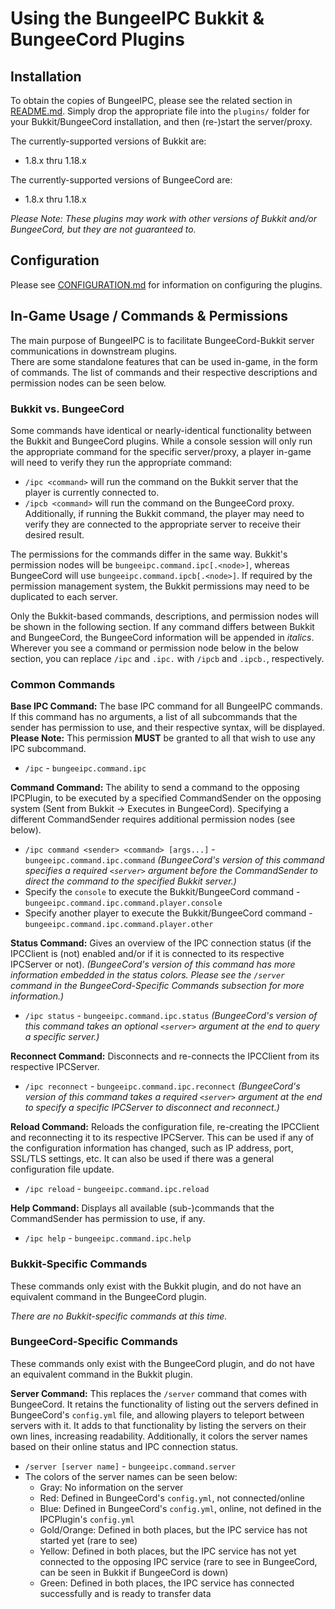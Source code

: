 # Using the BungeeIPC Bukkit & BungeeCord Plugins

## Installation

To obtain the copies of BungeeIPC, please see the related section in [README.md](README.md). Simply drop the appropriate file into the `plugins/` folder for your Bukkit/BungeeCord installation, and then (re-)start the server/proxy.

The currently-supported versions of Bukkit are:
- 1.8.x thru 1.18.x

The currently-supported versions of BungeeCord are:
- 1.8.x thru 1.18.x

_Please Note: These plugins may work with other versions of Bukkit and/or BungeeCord, but they are not guaranteed to._

## Configuration

Please see [CONFIGURATION.md](CONFIGURATION.md) for information on configuring the plugins.

## In-Game Usage / Commands & Permissions

The main purpose of BungeeIPC is to facilitate BungeeCord-Bukkit server communications in downstream plugins.<br />
There are some standalone features that can be used in-game, in the form of commands. The list of commands and their respective descriptions and permission nodes can be seen below.

### Bukkit vs. BungeeCord

Some commands have identical or nearly-identical functionality between the Bukkit and BungeeCord plugins. While a console session will only run the appropriate command for the specific server/proxy, a player in-game will need to verify they run the appropriate command:
- `/ipc <command>` will run the command on the Bukkit server that the player is currently connected to.
- `/ipcb <command>` will run the command on the BungeeCord proxy.
Additionally, if running the Bukkit command, the player may need to verify they are connected to the appropriate server to receive their desired result.

The permissions for the commands differ in the same way. Bukkit's permission nodes will be `bungeeipc.command.ipc[.<node>]`, whereas BungeeCord will use `bungeeipc.command.ipcb[.<node>]`. If required by the permission management system, the Bukkit permissions may need to be duplicated to each server.

Only the Bukkit-based commands, descriptions, and permission nodes will be shown in the following section. If any command differs between Bukkit and BungeeCord, the BungeeCord information will be appended in _italics_. Wherever you see a command or permission node below in the below section, you can replace `/ipc` and `.ipc.` with `/ipcb` and `.ipcb.`, respectively.

### Common Commands

**Base IPC Command:** The base IPC command for all BungeeIPC commands. If this command has no arguments, a list of all subcommands that the sender has permission to use, and their respective syntax, will be displayed. **Please Note:** This permission **MUST** be granted to all that wish to use any IPC subcommand.
- `/ipc` - `bungeeipc.command.ipc`

**Command Command:** The ability to send a command to the opposing IPCPlugin, to be executed by a specified CommandSender on the opposing system (Sent from Bukkit -> Executes in BungeeCord). Specifying a different CommandSender requires additional permission nodes (see below).
- `/ipc command <sender> <command> [args...]` - `bungeeipc.command.ipc.command` _(BungeeCord's version of this command specifies a required `<server>` argument before the CommandSender to direct the command to the specified Bukkit server.)_
- Specify the `console` to execute the Bukkit/BungeeCord command - `bungeeipc.command.ipc.command.player.console`
- Specify another player to execute the Bukkit/BungeeCord command - `bungeeipc.command.ipc.command.player.other`

**Status Command:** Gives an overview of the IPC connection status (if the IPCClient is (not) enabled and/or if it is connected to its respective IPCServer or not). _(BungeeCord's version of this command has more information embedded in the status colors. Please see the `/server` command in the BungeeCord-Specific Commands subsection for more information.)_
- `/ipc status` - `bungeeipc.command.ipc.status` _(BungeeCord's version of this command takes an optional `<server>` argument at the end to query a specific server.)_

**Reconnect Command:** Disconnects and re-connects the IPCClient from its respective IPCServer.
- `/ipc reconnect` - `bungeeipc.command.ipc.reconnect` _(BungeeCord's version of this command takes a required `<server>` argument at the end to specify a specific IPCServer to disconnect and reconnect.)_

**Reload Command:** Reloads the configuration file, re-creating the IPCClient and reconnecting it to its respective IPCServer. This can be used if any of the configuration information has changed, such as IP address, port, SSL/TLS settings, etc. It can also be used if there was a general configuration file update.
- `/ipc reload` - `bungeeipc.command.ipc.reload`

**Help Command:** Displays all available (sub-)commands that the CommandSender has permission to use, if any.
- `/ipc help` - `bungeeipc.command.ipc.help`

### Bukkit-Specific Commands

These commands only exist with the Bukkit plugin, and do not have an equivalent command in the BungeeCord plugin.

_There are no Bukkit-specific commands at this time._

### BungeeCord-Specific Commands

These commands only exist with the BungeeCord plugin, and do not have an equivalent command in the Bukkit plugin.

**Server Command:** This replaces the `/server` command that comes with BungeeCord. It retains the functionality of listing out the servers defined in BungeeCord's `config.yml` file, and allowing players to teleport between servers with it. It adds to that functionality by listing the servers on their own lines, increasing readability. Additionally, it colors the server names based on their online status and IPC connection status.
- `/server [server name]` - `bungeeipc.command.server`
- The colors of the server names can be seen below:
    - Gray: No information on the server
    - Red: Defined in BungeeCord's `config.yml`, not connected/online
    - Blue: Defined in BungeeCord's `config.yml`, online, not defined in the IPCPlugin's `config.yml`
    - Gold/Orange: Defined in both places, but the IPC service has not started yet (rare to see)
    - Yellow: Defined in both places, but the IPC service has not yet connected to the opposing IPC service (rare to see in BungeeCord, can be seen in Bukkit if BungeeCord is down)
    - Green: Defined in both places, the IPC service has connected successfully and is ready to transfer data
